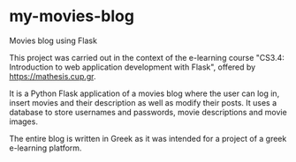 # my-movies-blog
Movies blog using Flask

This project was carried out in the context of the e-learning course 
"CS3.4: Introduction to web application development with Flask", offered by https://mathesis.cup.gr.

It is a Python Flask application of a movies blog where the user can log in, insert movies and their description
as well as modify their posts. It uses a database to store usernames and passwords, movie descriptions and movie images.

The entire blog is written in Greek as it was intended for a project of a greek e-learning platform. 

